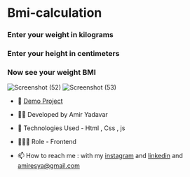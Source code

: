 # Bmi-calculation 

### Enter your weight in kilograms
### Enter your height in centimeters
### Now see your weight BMI


![Screenshot (52)](https://user-images.githubusercontent.com/110972269/201287900-ab8884d1-832d-4d4e-a6d5-2d428ab4e850.png)
![Screenshot (53)](https://user-images.githubusercontent.com/110972269/201287917-dc2cd32a-5995-48ba-b541-4df08d6f0c66.png)


- 🔗 [Demo Project](https://amir-yadavar.github.io/Bmi-calculation-mini-exercise/)

- 👨‍💻 Developed by Amir Yadavar

- 🤖 Technologies Used - Html , Css  , js

- 🕵🏻‍♀️ Role - Frontend

- 📫 How to reach me : with my [instagram](https://instagram.com/amir_yadavar_?igshid=YmMyMTA2M2Y=) and [linkedin](https://www.linkedin.com/in/amir-yadavar-269904242/) and amiresya@gmail.com

